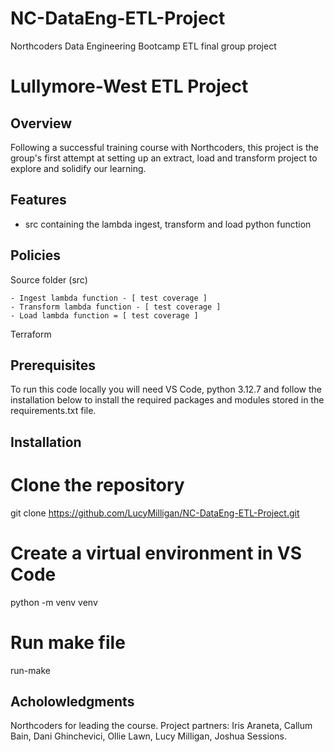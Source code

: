 # NC-DataEng-ETL-Project
Northcoders Data Engineering Bootcamp ETL final group project
# Lullymore-West ETL Project 

## Overview 
Following a successful training course with Northcoders, this project is the group's first attempt at setting up an extract, load and transform project
to explore and solidify our learning.

## Features
- src containing the lambda ingest, transform and load python function 

## Policies 

Source folder (src) 

    - Ingest lambda function - [ test coverage ]
    - Transform lambda function - [ test coverage ]
    - Load lambda function = [ test coverage ]

Terraform 



## Prerequisites 
To run this code locally you will need VS Code, python 3.12.7 and follow the installation below to install the required packages and modules stored in the requirements.txt file. 

## Installation 

# Clone the repository 
git clone https://github.com/LucyMilligan/NC-DataEng-ETL-Project.git 

# Create a virtual environment in VS Code 
python -m venv venv 

# Run make file 
run-make 

## Acholowledgments
Northcoders for leading the course. 
Project partners: Iris Araneta, Callum Bain, Dani Ghinchevici, Ollie Lawn, Lucy Milligan, Joshua Sessions. 





